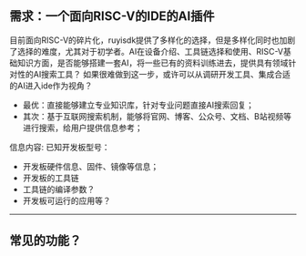 ## 需求：一个面向RISC-V的IDE的AI插件
目前面向RISC-V的碎片化，ruyisdk提供了多样化的选择，但是多样化同时也加剧了选择的难度，尤其对于初学者。AI在设备介绍、工具链选择和使用、RISC-V基础知识方面，是否能够搭建一套AI，将一些已有的资料训练进去，提供具有领域针对性的AI搜索工具？
如果很难做到这一步，或许可以从调研开发工具、集成合适的AI进入ide作为视角？

- 最优：直接能够建立专业知识库，针对专业问题直接AI搜索回复；
- 其次：基于互联网搜索机制，能够将官网、博客、公众号、文档、B站视频等进行搜索，给用户提供信息参考；

信息内容:
已知开发板型号：
- 开发板硬件信息、固件、镜像等信息；
- 开发板的工具链
- 工具链的编译参数？
- 开发板可运行的应用等？

---

## 常见的功能？
